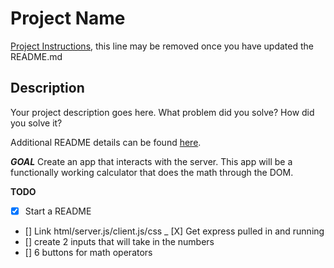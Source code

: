 # Project Name

[Project Instructions](./INSTRUCTIONS.md), this line may be removed once you have updated the README.md

## Description

Your project description goes here. What problem did you solve? How did you solve it?

Additional README details can be found [here](https://github.com/PrimeAcademy/readme-template/blob/master/README.md).

_____GOAL_____
Create an app that interacts with the server. This app will be a functionally working calculator that does the math through the DOM.

****TODO****
- [X] Start a README
- [] Link html/server.js/client.js/css
_ [X] Get express pulled in and running
- [] create 2 inputs that will take in the numbers
- [] 6 buttons for math operators



